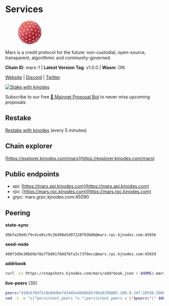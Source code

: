 # Services

<figure><img src="https://raw.githubusercontent.com/kj89/cosmos-images/main/logos/mars.png" alt=""><figcaption></figcaption></figure>

Mars is a credit protocol for the future: non-custodial,  open-source, transparent, algorithmic and community-governed.

**Chain ID**: mars-1 | **Latest Version Tag**: v1.0.0 | **Wasm**: ON

[Website](https://marsprotocol.io) | [Discord](https://discord.gg/marsprotocol) | [Twitter](https://twitter.com/mars_protocol)

[![Stake with kjnodes](https://i.ibb.co/cr44Q8j/button-stake-with-kjnodes.png)](https://restake.app/mars/marsvaloper1p9t4gr40rnpdwqacxgcqp7ffrfw908nu020g4n)

Subscribe to our free [🤖 Mainnet Proposal Bot](https://t.me/kjnodes_proposal_bot) to never miss upcoming proposals

## Restake

[Restake with kjnodes](https://restake.app/mars/marsvaloper1p9t4gr40rnpdwqacxgcqp7ffrfw908nu020g4n) (every 5 minutes)
## Chain explorer
[https://explorer.kjnodes.com/mars](https://explorer.kjnodes.com/mars)

## Public endpoints

* api: [https://mars.api.kjnodes.com](https://mars.api.kjnodes.com)
* rpc: [https://mars.rpc.kjnodes.com](https://mars.rpc.kjnodes.com)
* grpc: mars.grpc.kjnodes.com:45090

## Peering

**state-sync**

```text
d9bfa29e0cf9c4ce0cc9c26d98e5d97228f93b0b@mars.rpc.kjnodes.com:45656
```

**seed-node**

```text
400f3d9e30b69e78a7fb891f60d76fa3c73f0ecc@mars.rpc.kjnodes.com:45659
```

**addrbook**
```bash
curl -Ls https://snapshots.kjnodes.com/mars/addrbook.json > $HOME/.mars/config/addrbook.json
```

**live-peers** (30)
```bash
peers="d10e5704f3c8e9dd6ef42445e4b88bb57d0a8289@65.108.8.247:18556,59bb909c57664fafe88bf1b6924769c15a769ba4@65.108.125.236:3000,04bd5d9511f40dd4bec23cc261d7838d9f8326cf@213.32.24.201:26656,e6b2cc816761165ea484df03e1cab7522ef89ec3@96.234.160.22:26656,d9bfa29e0cf9c4ce0cc9c26d98e5d97228f93b0b@65.109.88.38:45656,be494851610016cff8853796a99c3ad46d8d1b5b@65.108.76.242:36095,d2a2c21754be65ad4a4f1de1f6163f681a6e8af8@192.99.44.79:18556,e61f11c5b03400d3a99c066f951ed0888a2b64af@65.108.238.103:18556,969af6a39a0f7e8a17b92d90888360ad92248626@65.108.132.107:2000,73be725377cc966d8da48f751085de4d1581b391@185.242.112.32:27651,7583038c5f21ef6ddb60692469cfd80c97dd585d@88.218.224.126:26656,8c979d3c9677341fbac2f3b7aadb7a91d85cbbee@148.113.8.63:18556,f6eddb5f6ef49a1a2007e586da4755b2b2081b3d@51.89.6.150:20656,62246c0c33a1a5a9f0fb4b40ab45db39cab5c44f@165.22.199.234:26130,c3763808d3ed05c475b8a31cdd97fc522c088f4f@162.55.245.149:12020,c46be592341987eae20ac681cb08d2abcc02ab9a@137.74.4.20:2000,becb82a1fbd1b539a413f19967b5148a43bc4515@159.223.55.135:26656,b88814bddfccd85289d7201bfd6fc6c4b3342ab2@178.162.165.193:36095,d563325034a2401db69388d1c6ccd0df9009c28b@51.79.21.8:26656,32af09a8b5723864cb30b0e69dc2b0e2e5cd63d0@193.26.159.34:26656,6bcae846a2dc02b86ef6a0950655e65522da4e56@65.109.106.169:26656,84f821d36d45cc0cdaa4ff05297e888bb0d9de8f@85.237.193.111:26656,83199a9711e20f811add4a0cb6029856e25ebb7a@207.188.7.221:26656,c0e6bf4193accabc14171ce163e704dcec5ea5df@51.91.215.170:36095,be7d56127ef887d095b2f55f09be5fee1969d922@146.59.52.48:18095,530b1964bc17bca6457311f1c2d5a2f3d25b297a@51.81.155.97:18556,7bcc2e490b6aa2536d68de0881cba2ee7134840c@139.59.8.48:26130,86baedb502883a67947c84f62f3b6b89fc630988@107.155.81.98:26656,305d93229a89ae46265ef08536aa962d4a0dee67@65.108.131.18:26656,ebc272824924ea1a27ea3183dd0b9ba713494f83@185.16.39.158:27056"
sed -i -e "s|^persistent_peers *=.*|persistent_peers = \"$peers\"|" $HOME/.mars/config/config.toml
```
